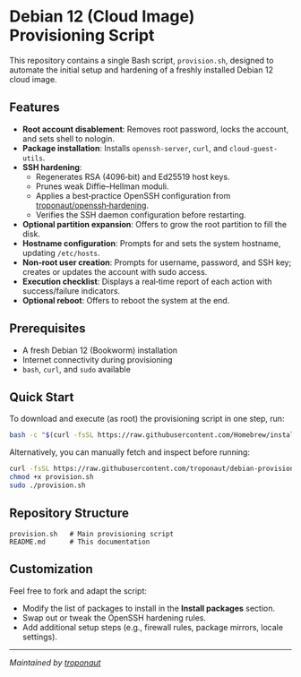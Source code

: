 # Debian 12 (Cloud Image) Provisioning Script

This repository contains a single Bash script, `provision.sh`, designed to automate the initial setup and hardening of a freshly installed Debian 12 cloud image.

## Features

- **Root account disablement**: Removes root password, locks the account, and sets shell to nologin.
- **Package installation**: Installs `openssh-server`, `curl`, and `cloud-guest-utils`.
- **SSH hardening**:
  - Regenerates RSA (4096‑bit) and Ed25519 host keys.
  - Prunes weak Diffie–Hellman moduli.
  - Applies a best‑practice OpenSSH configuration from [troponaut/openssh‑hardening](https://github.com/troponaut/openssh-hardening).
  - Verifies the SSH daemon configuration before restarting.
- **Optional partition expansion**: Offers to grow the root partition to fill the disk.
- **Hostname configuration**: Prompts for and sets the system hostname, updating `/etc/hosts`.
- **Non‑root user creation**: Prompts for username, password, and SSH key; creates or updates the account with sudo access.
- **Execution checklist**: Displays a real‑time report of each action with success/failure indicators.
- **Optional reboot**: Offers to reboot the system at the end.

## Prerequisites

- A fresh Debian 12 (Bookworm) installation
- Internet connectivity during provisioning
- `bash`, `curl`, and `sudo` available

## Quick Start

To download and execute (as root) the provisioning script in one step, run:

```bash
bash -c "$(curl -fsSL https://raw.githubusercontent.com/Homebrew/install/HEAD/install.sh)"

```

Alternatively, you can manually fetch and inspect before running:

```bash
curl -fsSL https://raw.githubusercontent.com/troponaut/debian-provisioning/main/provision.sh -o provision.sh
chmod +x provision.sh
sudo ./provision.sh
```

## Repository Structure

```
provision.sh   # Main provisioning script
README.md      # This documentation
```

## Customization

Feel free to fork and adapt the script:

- Modify the list of packages to install in the **Install packages** section.
- Swap out or tweak the OpenSSH hardening rules.
- Add additional setup steps (e.g., firewall rules, package mirrors, locale settings).

---

*Maintained by [troponaut](https://github.com/troponaut)*
